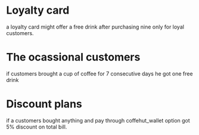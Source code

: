# Loyalty card 
 a loyalty card might offer a free drink after purchasing nine only for loyal customers.

# The ocassional customers 
if customers brought a cup of coffee for 7 consecutive days he got one free drink

# Discount plans
if a customers bought anything and pay through coffehut_wallet option got 5% discount on total bill.
